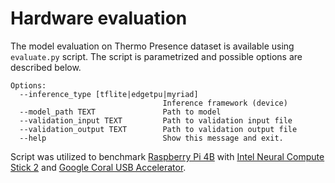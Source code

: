 # Hardware evaluation


The model evaluation on Thermo Presence dataset is available using `evaluate.py` script. The script is parametrized and possible options are described below.

```console
Options:
  --inference_type [tflite|edgetpu|myriad]
                                  Inference framework (device)
  --model_path TEXT               Path to model
  --validation_input TEXT         Path to validation input file
  --validation_output TEXT        Path to validation output file
  --help                          Show this message and exit.
```

Script was utilized to benchmark [Raspberry Pi 4B](https://www.raspberrypi.com/products/raspberry-pi-4-model-b/) with [Intel Neural Compute Stick 2](https://ark.intel.com/content/www/us/en/ark/products/140109/intel-neural-compute-stick-2.html) and [Google Coral USB Accelerator](https://coral.ai/products/accelerator/).
